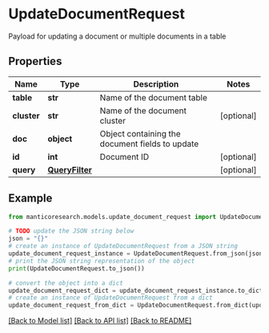# UpdateDocumentRequest

Payload for updating a document or multiple documents in a table

## Properties

Name | Type | Description | Notes
------------ | ------------- | ------------- | -------------
**table** | **str** | Name of the document table | 
**cluster** | **str** | Name of the document cluster | [optional] 
**doc** | **object** | Object containing the document fields to update | 
**id** | **int** | Document ID | [optional] 
**query** | [**QueryFilter**](QueryFilter.md) |  | [optional] 

## Example

```python
from manticoresearch.models.update_document_request import UpdateDocumentRequest

# TODO update the JSON string below
json = "{}"
# create an instance of UpdateDocumentRequest from a JSON string
update_document_request_instance = UpdateDocumentRequest.from_json(json)
# print the JSON string representation of the object
print(UpdateDocumentRequest.to_json())

# convert the object into a dict
update_document_request_dict = update_document_request_instance.to_dict()
# create an instance of UpdateDocumentRequest from a dict
update_document_request_from_dict = UpdateDocumentRequest.from_dict(update_document_request_dict)
```
[[Back to Model list]](../README.md#documentation-for-models) [[Back to API list]](../README.md#documentation-for-api-endpoints) [[Back to README]](../README.md)


